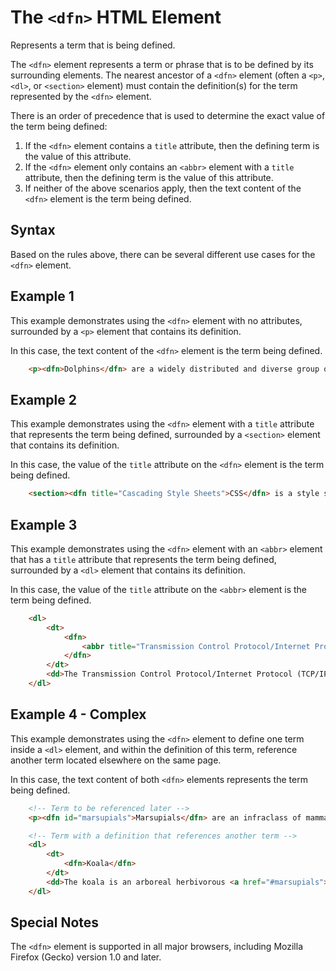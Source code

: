 # The `<dfn>` HTML Element

Represents a term that is being defined.

The `<dfn>` element represents a term or phrase that is to be defined by its surrounding elements. The nearest ancestor of a `<dfn>` element (often a `<p>`, `<dl>`, or `<section>` element) must contain the definition(s) for the term represented by the `<dfn>` element.

There is an order of precedence that is used to determine the exact value of the term being defined:

1. If the `<dfn>` element contains a `title` attribute, then the defining term is the value of this attribute.
2. If the `<dfn>` element only contains an `<abbr>` element with a `title` attribute, then the defining term is the value of this attribute.
3. If neither of the above scenarios apply, then the text content of the `<dfn>` element is the term being defined.

## Syntax

Based on the rules above, there can be several different use cases for the `<dfn>` element.

## Example 1

This example demonstrates using the `<dfn>` element with no attributes, surrounded by a `<p>` element that contains its definition.

In this case, the text content of the `<dfn>` element is the term being defined.

```html
    <p><dfn>Dolphins</dfn> are a widely distributed and diverse group of fully aquatic marine mammals.</p>
```

## Example 2

This example demonstrates using the `<dfn>` element with a `title` attribute that represents the term being defined, surrounded by a `<section>` element that contains its definition.

In this case, the value of the `title` attribute on the `<dfn>` element is the term being defined.

```html
    <section><dfn title="Cascading Style Sheets">CSS</dfn> is a style sheet language used for describing the presentation of a document written in a markup language.</section>
```

## Example 3

This example demonstrates using the `<dfn>` element with an `<abbr>` element that has a `title` attribute that represents the term being defined, surrounded by a `<dl>` element that contains its definition.

In this case, the value of the `title` attribute on the `<abbr>` element is the term being defined.

```html
    <dl>
        <dt>
            <dfn>
                <abbr title="Transmission Control Protocol/Internet Protocol">TCP/IP</abbr>
            </dfn>
        </dt>
        <dd>The Transmission Control Protocol/Internet Protocol (TCP/IP) is the computer networking model and set of communications protocols used on the Internet and similar computer networks. It is commonly known as TCP/IP, because its most important protocols, the Transmission Control Protocol (TCP) and the Internet Protocol (IP) were the first networking protocols defined during its development.</dd>
    </dl>
```

## Example 4 - Complex

This example demonstrates using the `<dfn>` element to define one term inside a `<dl>` element, and within the definition of this term, reference another term located elsewhere on the same page.

In this case, the text content of both `<dfn>` elements represents the term being defined.

```html
    <!-- Term to be referenced later -->
    <p><dfn id="marsupials">Marsupials</dfn> are an infraclass of mammals living primarily in Australasia and the Americas.</p>

    <!-- Term with a definition that references another term -->
    <dl>
        <dt>
            <dfn>Koala</dfn>
        </dt>
        <dd>The koala is an arboreal herbivorous <a href="#marsupials">marsupial</a> native to Australia.</dd>
    </dl>
```

## Special Notes

The `<dfn>` element is supported in all major browsers, including Mozilla Firefox (Gecko) version 1.0 and later.
